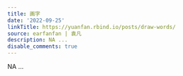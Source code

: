 ```yaml
---
title: 画字
date: '2022-09-25'
linkTitle: https://yuanfan.rbind.io/posts/draw-words/
source: earfanfan | 袁凡
description: NA ...
disable_comments: true
---
```

NA ...
